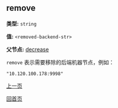 remove
----------

**类型:** `string`

**值:** `<removed-backend-str>`

**父节点:** [decrease](decrease.md)

`remove` 表示需要移除的后端机器节点，例如：

    "10.120.100.178:9998"

[上一页](../table.md)

[回首页](../../../index.md)